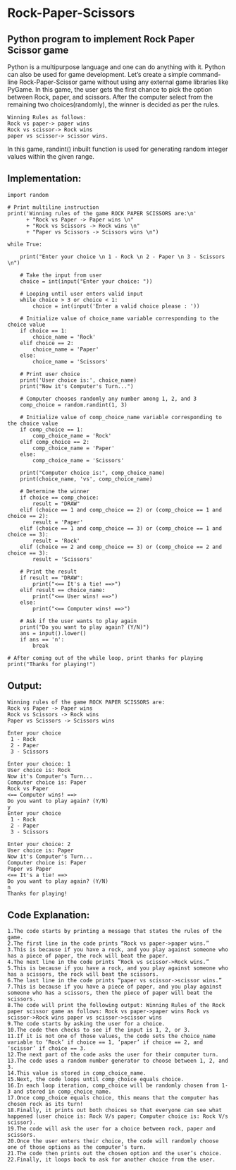 # Rock-Paper-Scissors
## Python program to implement Rock Paper Scissor game
Python is a multipurpose language and one can do anything with it. Python can also be used for game development. Let’s create a simple command-line Rock-Paper-Scissor game without using any external game libraries like PyGame. In this game, the user gets the first chance to pick the option between Rock, paper, and scissors. After the computer select from the remaining two choices(randomly), the winner is decided as per the rules.

```
Winning Rules as follows:
Rock vs paper-> paper wins
Rock vs scissor-> Rock wins
paper vs scissor-> scissor wins.
```
In this game, randint() inbuilt function is used for generating random integer values within the given range.

## Implementation: 

```
import random

# Print multiline instruction
print('Winning rules of the game ROCK PAPER SCISSORS are:\n'
      + "Rock vs Paper -> Paper wins \n"
      + "Rock vs Scissors -> Rock wins \n"
      + "Paper vs Scissors -> Scissors wins \n")

while True:

    print("Enter your choice \n 1 - Rock \n 2 - Paper \n 3 - Scissors \n")

    # Take the input from user
    choice = int(input("Enter your choice: "))

    # Looping until user enters valid input
    while choice > 3 or choice < 1:
        choice = int(input('Enter a valid choice please : '))

    # Initialize value of choice_name variable corresponding to the choice value
    if choice == 1:
        choice_name = 'Rock'
    elif choice == 2:
        choice_name = 'Paper'
    else:
        choice_name = 'Scissors'

    # Print user choice
    print('User choice is:', choice_name)
    print("Now it's Computer's Turn...")

    # Computer chooses randomly any number among 1, 2, and 3
    comp_choice = random.randint(1, 3)

    # Initialize value of comp_choice_name variable corresponding to the choice value
    if comp_choice == 1:
        comp_choice_name = 'Rock'
    elif comp_choice == 2:
        comp_choice_name = 'Paper'
    else:
        comp_choice_name = 'Scissors'

    print("Computer choice is:", comp_choice_name)
    print(choice_name, 'vs', comp_choice_name)

    # Determine the winner
    if choice == comp_choice:
        result = "DRAW"
    elif (choice == 1 and comp_choice == 2) or (comp_choice == 1 and choice == 2):
        result = 'Paper'
    elif (choice == 1 and comp_choice == 3) or (comp_choice == 1 and choice == 3):
        result = 'Rock'
    elif (choice == 2 and comp_choice == 3) or (comp_choice == 2 and choice == 3):
        result = 'Scissors'

    # Print the result
    if result == "DRAW":
        print("<== It's a tie! ==>")
    elif result == choice_name:
        print("<== User wins! ==>")
    else:
        print("<== Computer wins! ==>")

    # Ask if the user wants to play again
    print("Do you want to play again? (Y/N)")
    ans = input().lower()
    if ans == 'n':
        break

# After coming out of the while loop, print thanks for playing
print("Thanks for playing!")

```

## Output: 

```
Winning rules of the game ROCK PAPER SCISSORS are:
Rock vs Paper -> Paper wins 
Rock vs Scissors -> Rock wins 
Paper vs Scissors -> Scissors wins 

Enter your choice 
 1 - Rock 
 2 - Paper 
 3 - Scissors 

Enter your choice: 1
User choice is: Rock
Now it's Computer's Turn...
Computer choice is: Paper
Rock vs Paper
<== Computer wins! ==>
Do you want to play again? (Y/N)
y
Enter your choice 
 1 - Rock 
 2 - Paper 
 3 - Scissors 

Enter your choice: 2
User choice is: Paper
Now it's Computer's Turn...
Computer choice is: Paper
Paper vs Paper
<== It's a tie! ==>
Do you want to play again? (Y/N)
n
Thanks for playing!

```

## Code Explanation:

    1.The code starts by printing a message that states the rules of the game.
    2.The first line in the code prints “Rock vs paper->paper wins.”
    3.This is because if you have a rock, and you play against someone who has a piece of paper, the rock will beat the paper.
    4.The next line in the code prints “Rock vs scissor->Rock wins.”
    5.This is because if you have a rock, and you play against someone who has a scissors, the rock will beat the scissors.
    6.The last line in the code prints “paper vs scissor->scissor wins.”
    7.This is because if you have a piece of paper, and you play against someone who has a scissors, then the piece of paper will beat the scissors.
    8.The code will print the following output: Winning Rules of the Rock paper scissor game as follows: Rock vs paper->paper wins Rock vs scissor->Rock wins paper vs scissor->scissor wins
    9.The code starts by asking the user for a choice.
    10.The code then checks to see if the input is 1, 2, or 3.
    11.If it is not one of those values, the code sets the choice_name variable to ‘Rock’ if choice == 1, ‘paper’ if choice == 2, and ‘scissor’ if choice == 3.
    12.The next part of the code asks the user for their computer turn.
    13.The code uses a random number generator to choose between 1, 2, and 3.
    14.This value is stored in comp_choice_name.
    15.Next, the code loops until comp_choice equals choice.
    16.In each loop iteration, comp_choice will be randomly chosen from 1-3 and stored in comp_choice_name.
    17.Once comp_choice equals choice, this means that the computer has chosen rock as its turn!
    18.Finally, it prints out both choices so that everyone can see what happened (user choice is: Rock V/s paper; Computer choice is: Rock V/s scissor).
    19.The code will ask the user for a choice between rock, paper and scissors.
    20.Once the user enters their choice, the code will randomly choose one of those options as the computer’s turn.
    21.The code then prints out the chosen option and the user’s choice.
    22.Finally, it loops back to ask for another choice from the user.
    
